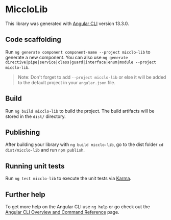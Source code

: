 # MiccloLib

This library was generated with [Angular CLI](https://github.com/angular/angular-cli) version 13.3.0.

## Code scaffolding

Run `ng generate component component-name --project micclo-lib` to generate a new component. You can also use `ng generate directive|pipe|service|class|guard|interface|enum|module --project micclo-lib`.
> Note: Don't forget to add `--project micclo-lib` or else it will be added to the default project in your `angular.json` file. 

## Build

Run `ng build micclo-lib` to build the project. The build artifacts will be stored in the `dist/` directory.

## Publishing

After building your library with `ng build micclo-lib`, go to the dist folder `cd dist/micclo-lib` and run `npm publish`.

## Running unit tests

Run `ng test micclo-lib` to execute the unit tests via [Karma](https://karma-runner.github.io).

## Further help

To get more help on the Angular CLI use `ng help` or go check out the [Angular CLI Overview and Command Reference](https://angular.io/cli) page.
